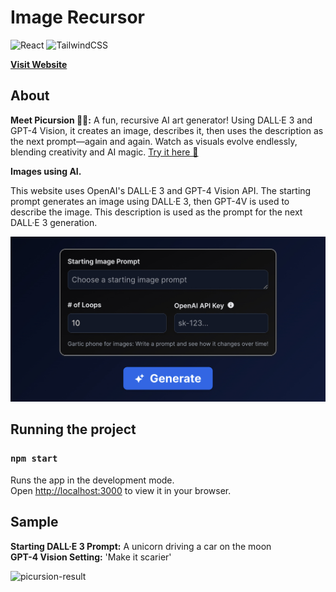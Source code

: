 # Image Recursor

![React](https://img.shields.io/badge/react-%2320232a.svg?style=for-the-badge&logo=react&logoColor=%2361DAFB) ![TailwindCSS](https://img.shields.io/badge/tailwindcss-%2338B2AC.svg?style=for-the-badge&logo=tailwind-css&logoColor=white)

[**Visit Website**](https://picursion.web.app/)

## About

**Meet Picursion 🎨🔄:** A fun, recursive AI art generator! Using DALL·E 3 and GPT-4 Vision, it creates an image, describes it, then uses the description as the next prompt—again and again. Watch as visuals evolve endlessly, blending creativity and AI magic. [Try it here 🚀](https://picursion.web.app/)

**Images using AI.**

This website uses OpenAI's DALL·E 3 and GPT-4 Vision API. The starting prompt generates an image using DALL·E 3, then GPT-4V is used to describe the image. This description is used as the prompt for the next DALL·E 3 generation.


[![Picursion](https://raw.githubusercontent.com/sachnaror/picursion/main/public/socialshare.jpg)](https://picursion.web.app/)


## Running the project
### `npm start`

Runs the app in the development mode.\
Open [http://localhost:3000](http://localhost:3000) to view it in your browser.

## Sample

**Starting DALL·E 3 Prompt:** A unicorn driving a car on the moon\
**GPT-4 Vision Setting:** 'Make it scarier'

<img src="https://raw.githubusercontent.com/sachnaror/picursion/main/.asst/result.gif" alt="picursion-result" width="500"/>

